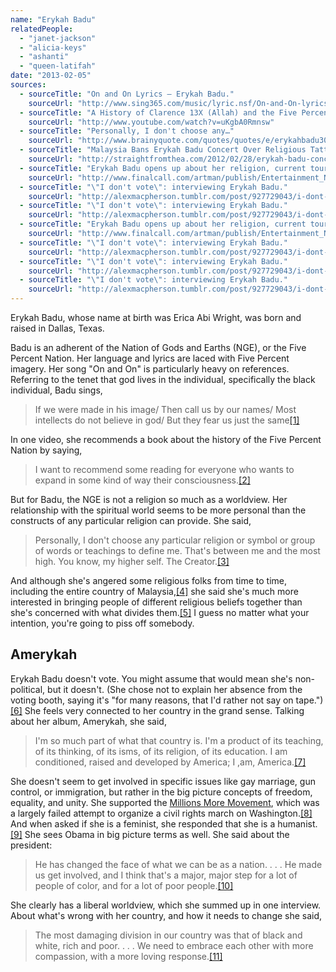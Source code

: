 ```yaml
---
name: "Erykah Badu"
relatedPeople:
  - "janet-jackson"
  - "alicia-keys"
  - "ashanti"
  - "queen-latifah"
date: "2013-02-05"
sources:
  - sourceTitle: "On and On Lyrics – Erykah Badu."
    sourceUrl: "http://www.sing365.com/music/lyric.nsf/On-and-On-lyrics-Erykah-Badu/5D33DD3A41D6E3F348256894002C2A65"
  - sourceTitle: "A History of Clarence 13X (Allah) and the Five Percenters."
    sourceUrl: "http://www.youtube.com/watch?v=uKgbA0Rmnsw"
  - sourceTitle: "Personally, I don't choose any…"
    sourceUrl: "http://www.brainyquote.com/quotes/quotes/e/erykahbadu309468.html"
  - sourceTitle: "Malaysia Bans Erykah Badu Concert Over Religious Tattoos."
    sourceUrl: "http://straightfromthea.com/2012/02/28/erykah-badu-concert-banned-in-malaysia-due-to-insensitive-religious-tattoo-photos/"
  - sourceTitle: "Erykah Badu opens up about her religion, current tour, true freedom, and the Millions More Movement."
    sourceUrl: "http://www.finalcall.com/artman/publish/Entertainment_News_5/Erykah_Badu_opens_up_about_her_religion_current_to_2149.shtml"
  - sourceTitle: "\"I don't vote\": interviewing Erykah Badu."
    sourceUrl: "http://alexmacpherson.tumblr.com/post/927729043/i-dont-vote-interviewing-erykah-badu"
  - sourceTitle: "\"I don't vote\": interviewing Erykah Badu."
    sourceUrl: "http://alexmacpherson.tumblr.com/post/927729043/i-dont-vote-interviewing-erykah-badu"
  - sourceTitle: "Erykah Badu opens up about her religion, current tour, true freedom, and the Millions More Movement."
    sourceUrl: "http://www.finalcall.com/artman/publish/Entertainment_News_5/Erykah_Badu_opens_up_about_her_religion_current_to_2149.shtml"
  - sourceTitle: "\"I don't vote\": interviewing Erykah Badu."
    sourceUrl: "http://alexmacpherson.tumblr.com/post/927729043/i-dont-vote-interviewing-erykah-badu"
  - sourceTitle: "\"I don't vote\": interviewing Erykah Badu."
    sourceUrl: "http://alexmacpherson.tumblr.com/post/927729043/i-dont-vote-interviewing-erykah-badu"
  - sourceTitle: "\"I don't vote\": interviewing Erykah Badu."
    sourceUrl: "http://alexmacpherson.tumblr.com/post/927729043/i-dont-vote-interviewing-erykah-badu"
---
```


Erykah Badu, whose name at birth was Erica Abi Wright, was born and raised in Dallas, Texas.

Badu is an adherent of the Nation of Gods and Earths (NGE), or the Five Percent Nation. Her language and lyrics are laced with Five Percent imagery. Her song "On and On" is particularly heavy on references. Referring to the tenet that god lives in the individual, specifically the black individual, Badu sings,

>If we were made in his image/ Then call us by our names/ Most intellects do not believe in god/ But they fear us just the same<a class="source-citation" href="http://www.sing365.com/music/lyric.nsf/On-and-On-lyrics-Erykah-Badu/5D33DD3A41D6E3F348256894002C2A65" title="On and On Lyrics – Erykah Badu.">[1]</a>

In one video, she recommends a book about the history of the Five Percent Nation by saying,

>I want to recommend some reading for everyone who wants to expand in some kind of way their consciousness.<a class="source-citation" href="http://www.youtube.com/watch?v=uKgbA0Rmnsw" title="A History of Clarence 13X (Allah) and the Five Percenters.">[2]</a>

But for Badu, the NGE is not a religion so much as a worldview. Her relationship with the spiritual world seems to be more personal than the constructs of any particular religion can provide. She said,

>Personally, I don't choose any particular religion or symbol or group of words or teachings to define me. That's between me and the most high. You know, my higher self. The Creator.<a class="source-citation" href="http://www.brainyquote.com/quotes/quotes/e/erykahbadu309468.html" title="Personally, I don&apos;t choose any…">[3]</a>

And although she's angered some religious folks from time to time, including the entire country of Malaysia,<a class="source-citation" href="http://straightfromthea.com/2012/02/28/erykah-badu-concert-banned-in-malaysia-due-to-insensitive-religious-tattoo-photos/" title="Malaysia Bans Erykah Badu Concert Over Religious Tattoos.">[4]</a> she said she's much more interested in bringing people of different religious beliefs together than she's concerned with what divides them.<a class="source-citation" href="http://www.finalcall.com/artman/publish/Entertainment_News_5/Erykah_Badu_opens_up_about_her_religion_current_to_2149.shtml" title="Erykah Badu opens up about her religion, current tour, true freedom, and the Millions More Movement.">[5]</a> I guess no matter what your intention, you're going to piss off somebody.


## Amerykah

Erykah Badu doesn't vote. You might assume that would mean she's non-political, but it doesn't. (She chose not to explain her absence from the voting booth, saying it's "for many reasons, that I'd rather not say on tape.")<a class="source-citation" href="http://alexmacpherson.tumblr.com/post/927729043/i-dont-vote-interviewing-erykah-badu" title="&quot;I don&apos;t vote&quot;: interviewing Erykah Badu.">[6]</a> She feels very connected to her country in the grand sense. Talking about her album, Amerykah, she said,

>I'm so much part of what that country is. I'm a product of its teaching, of its thinking, of its isms, of its religion, of its education. I am conditioned, raised and developed by America; I ,am, America.<a class="source-citation" href="http://alexmacpherson.tumblr.com/post/927729043/i-dont-vote-interviewing-erykah-badu" title="&quot;I don&apos;t vote&quot;: interviewing Erykah Badu.">[7]</a>

She doesn't seem to get involved in specific issues like gay marriage, gun control, or immigration, but rather in the big picture concepts of freedom, equality, and unity. She supported the [Millions More Movement](http://en.wikipedia.org/wiki/Millions_More_Movement), which was a largely failed attempt to organize a civil rights march on Washington.<a class="source-citation" href="http://www.finalcall.com/artman/publish/Entertainment_News_5/Erykah_Badu_opens_up_about_her_religion_current_to_2149.shtml" title="Erykah Badu opens up about her religion, current tour, true freedom, and the Millions More Movement.">[8]</a> And when asked if she is a feminist, she responded that she is a humanist.<a class="source-citation" href="http://alexmacpherson.tumblr.com/post/927729043/i-dont-vote-interviewing-erykah-badu" title="&quot;I don&apos;t vote&quot;: interviewing Erykah Badu.">[9]</a> She sees Obama in big picture terms as well. She said about the president:

>He has changed the face of what we can be as a nation. . . . He made us get involved, and I think that's a major, major step for a lot of people of color, and for a lot of poor people.<a class="source-citation" href="http://alexmacpherson.tumblr.com/post/927729043/i-dont-vote-interviewing-erykah-badu" title="&quot;I don&apos;t vote&quot;: interviewing Erykah Badu.">[10]</a>

She clearly has a liberal worldview, which she summed up in one interview. About what's wrong with her country, and how it needs to change she said,

>The most damaging division in our country was that of black and white, rich and poor. . . . We need to embrace each other with more compassion, with a more loving response.<a class="source-citation" href="http://alexmacpherson.tumblr.com/post/927729043/i-dont-vote-interviewing-erykah-badu" title="&quot;I don&apos;t vote&quot;: interviewing Erykah Badu.">[11]</a>